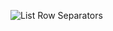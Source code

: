 ![List Row Separators](https://github.com/mrgsdev/DesignCode/assets/157994617/b8024675-e933-433e-8a55-43ca090baf9c)
